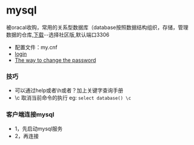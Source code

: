 # mysql
被oracal收购，常用的关系型数据库（database按照数据结构组织，存储，管理数据的仓库,[下载](https://dev.mysql.com/downloads/)--选择社区版,默认端口3306
- 配置文件：my.cnf
- [login](https://github.com/ScottXiong/mysql/blob/master/files/login.md)
- [The way to change the password](https://github.com/ScottXiong/mysql/blob/master/files/changePW.md)
### 技巧
- 可以通过help或者\h或者？加上关键字查询手册
- \c 取消当前命令的执行 eg: `select database() \c`

### 客户端连接mysql
- 1，先启动mysql服务
- 2，再连接
